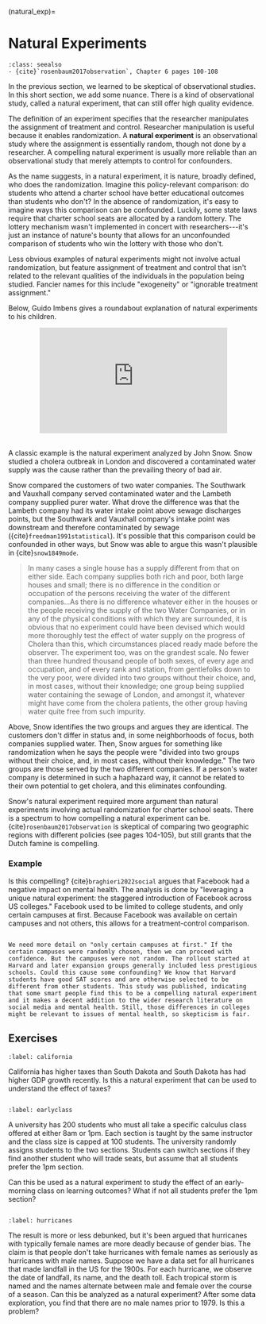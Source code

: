 (natural_exp)=
# Natural Experiments

```{admonition} Important Readings
:class: seealso
- {cite}`rosenbaum2017observation`, Chapter 6 pages 100-108
```

In the previous section, we learned to be skeptical of observational studies. In this short section, we add some nuance. There is a kind of observational study, called a natural experiment, that can still offer high quality evidence. 

The definition of an experiment specifies that the researcher manipulates the assignment of treatment and control. Researcher manipulation is useful because it enables randomization. A **natural experiment** is an observational study where the assignment is essentially random, though not done by a researcher. A compelling natural experiment is usually more reliable than an observational study that merely attempts to control for confounders. 

As the name suggests, in a natural experiment, it is nature, broadly defined, who does the randomization. Imagine this policy-relevant comparison: do students who attend a charter school have better educational outcomes than students who don't? In the absence of randomization, it's easy to imagine ways this comparison can be confounded. Luckily, some state laws require that charter school seats are allocated by a random lottery. The lottery mechanism wasn't implemented in concert with researchers---it's just an instance of nature's bounty that allows for an unconfounded comparison of students who win the lottery with those who don't. 


Less obvious examples of natural experiments might not involve actual randomization, but feature assignment of treatment and control that isn't related to the relevant qualities of the individuals in the population being studied. Fancier names for this include "exogeneity" or "ignorable treatment assignment." 


Below, Guido Imbens gives a roundabout explanation of natural experiments to his children. 

<div style="position: relative; width: 75%; overflow: hidden; margin: auto; padding-top: 42.1875%;">
    <iframe src="https://www.youtube-nocookie.com/embed/uKlfqTz4-q4?si=0uTbGp4lLg6cQa_8&amp;start=15"
            style="position: absolute; top: 0; left: 0; width: 100%; height: 100%; border: 0;" 
            allow="accelerometer; autoplay; clipboard-write; encrypted-media; gyroscope; picture-in-picture; web-share" 
            allowfullscreen>
    </iframe>
</div>

<br>


A classic example is the natural experiment analyzed by John Snow. Snow studied a cholera outbreak in London and discovered a contaminated water supply was the cause rather than the prevailing theory of bad air.

Snow compared the customers of two water companies. The Southwark and Vauxhall company served contaminated water and the Lambeth company supplied purer water. What drove the difference was that the Lambeth company had its water intake point above sewage discharges points, but the Southwark and Vauxhall company's intake point was downstream and therefore contaminated by sewage ({cite}`freedman1991statistical`). It's possible that this comparison could be confounded in other ways, but Snow was able to argue this wasn't plausible in {cite}`snow1849mode`. 

> In many cases a single house has a supply different from that on either side. Each company supplies both rich and poor, both large houses and small; there is no difference in the condition or occupation of the persons receiving the water of the different companies...As there is no difference whatever either in the houses or the people receiving the supply of the two Water Companies, or in any of the physical conditions with which they are surrounded, it is obvious that no experiment could have been devised which would more thoroughly test the effect of water supply on the progress of Cholera than this, which circumstances placed ready made before the observer. The experiment too, was on the grandest scale. No fewer than three hundred thousand people of both sexes, of every age and occupation, and of every rank and station, from gentlefolks down to the very poor, were divided into two groups without their choice, and, in most cases, without their knowledge; one group being supplied water containing the sewage of London, and amongst it, whatever might have come from the cholera patients, the other group having water quite free from such impurity.

Above, Snow identifies the two groups and argues they are identical. The customers don't differ in status and, in some neighborhoods of focus, both companies supplied water. Then, Snow argues for something like randomization when he says the people were "divided into two groups without their choice, and, in most cases, without their knowledge." The two groups are those served by the two different companies. If a person's water company is determined in such a haphazard way, it cannot be related to their own potential to get cholera, and this eliminates confounding. 

Snow's natural experiment required more argument than natural experiments involving actual randomization for charter school seats. There is a spectrum to how compelling a natural experiment can be. {cite}`rosenbaum2017observation` is skeptical of comparing two geographic regions with different policies (see pages 104-105), but still grants that the Dutch famine is compelling. 



### Example

Is this compelling? {cite}`braghieri2022social` argues that Facebook had a negative impact on mental health. The analysis is done by "leveraging a unique natural experiment: the staggered introduction of Facebook across US colleges." Facebook used to be limited to college students, and only certain campuses at first. Because Facebook was available on certain campuses and not others, this allows for a treatment-control comparison.


```{dropdown} Facebook and Mental Health

We need more detail on "only certain campuses at first." If the certain campuses were randomly chosen, then we can proceed with confidence. But the campuses were not random. The rollout started at Harvard and later expansion groups generally included less prestigious schools. Could this cause some confounding? We know that Harvard students have good SAT scores and are otherwise selected to be different from other students. This study was published, indicating that some smart people find this to be a compelling natural experiment and it makes a decent addition to the wider research literature on social media and mental health. Still, those differences in colleges might be relevant to issues of mental health, so skepticism is fair.

```

## Exercises


```{exercise-start}
:label: california
```

California has higher taxes than South Dakota and South Dakota has had higher GDP growth recently. Is this a natural experiment that can be used to understand the effect of taxes? 

```{exercise-end}
```



```{exercise-start}
:label: earlyclass
```

A university has 200 students who must all take a specific calculus class offered at either 8am or 1pm. Each section is taught by the same instructor and the class size is capped at 100 students. The university randomly assigns students to the two sections. Students can switch sections if they find another student who will trade seats, but assume that all students prefer the 1pm section. 

Can this be used as a natural experiment to study the effect of an early-morning class on learning outcomes? What if not all students prefer the 1pm section? 
```{exercise-end}
```


```{exercise-start}
:label: hurricanes
```

The result is more or less debunked, but it's been argued that hurricanes with typically female names are more deadly because of gender bias. The claim is that people don't take hurricanes with female names as seriously as hurricanes with male names. Suppose we have a data set for all hurricanes that made landfall in the US for the 1900s. For each hurricane, we observe the date of landfall, its name, and the death toll. Each tropical storm is named and the names alternate between male and female over the course of a season. Can this be analyzed as a natural experiment? After some data exploration, you find that there are no male names prior to 1979. Is this a problem? 

```{exercise-end}
```

